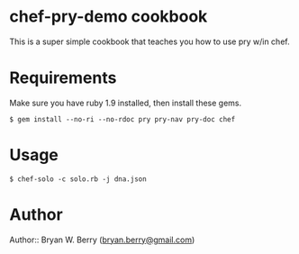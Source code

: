 # chef-pry-demo cookbook

This is a super simple cookbook that teaches you how to use pry w/in
chef.

# Requirements

Make sure you have ruby 1.9 installed, then install these gems.

```
$ gem install --no-ri --no-rdoc pry pry-nav pry-doc chef
```

# Usage

`$ chef-solo -c solo.rb -j dna.json `

# Author

Author:: Bryan W. Berry (<bryan.berry@gmail.com>)
